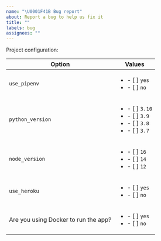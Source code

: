 ```yaml
---
name: "\U0001F41B Bug report"
about: Report a bug to help us fix it
title: ""
labels: bug
assignees: ""
---
```


<!--
Thank you for helping make this project better!

Please provide minimum reproducible examples and screenshots where relevant.
Always feel free to submit PRs for any bugs you discover.

Additionally, please complete the following section with the options you used to generate the project where you observe the bug.
-->

Project configuration:

| Option                               | Values                                                                                     |
| ------------------------------------ | ------------------------------------------------------------------------------------------ |
| `use_pipenv`                         | <ul><li>- [ ] `yes`</li><li>- [ ] `no`</li></ul>                                           |
| `python_version`                     | <ul><li>- [ ] `3.10`</li><li>- [ ] `3.9`</li><li>- [ ] `3.8`</li><li>- [ ] `3.7`</li></ul> |
| `node_version`                       | <ul><li>- [ ] `16`</li><li>- [ ] `14`</li><li>- [ ] `12`</li></ul>                         |
| `use_heroku`                         | <ul><li>- [ ] `yes`</li><li>- [ ] `no`</li></ul>                                           |
| Are you using Docker to run the app? | <ul><li>- [ ] `yes`</li><li>- [ ] `no`</li></ul>                                           |
